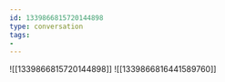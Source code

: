 ```yaml
---
id: 1339866815720144898
type: conversation
tags:
- 
---
```

![[1339866815720144898]]
![[1339866816441589760]]

